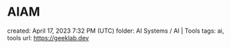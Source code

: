 # AIAM

created: April 17, 2023 7:32 PM (UTC)
folder: AI Systems / AI | Tools
tags: ai, tools
url: https://geeklab.dev